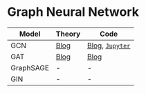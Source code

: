 # Graph Neural Network 

<div align="center">

| Model| Theory | Code |
|----------|----------|----------|
| GCN | [Blog](https://meaningful96.github.io/graph/GNN3(GCN)/) | [Blog](https://meaningful96.github.io/graph/GNN4(GCN-%EA%B5%AC%ED%98%84)/), [`Jupyter`](https://github.com/meaningful96/CodeAttic/blob/main/5.%20GNN/Graph_Convolution_Network(GCN).ipynb) |
| GAT | [Blog](https://meaningful96.github.io/graph/GNN5(GAT)/) | [Blog]() |
| GraphSAGE | - | - |
| GIN | - | - |

</div>
